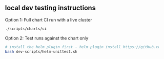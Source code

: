 
## local dev testing instructions

Option 1: Full chart CI run with a live cluster

```bash
./scripts/charts/ci 
```

Option 2: Test runs against the chart only 

```bash
# install the helm plugin first - helm plugin install https://github.com/helm-unittest/helm-unittest.git
bash dev-scripts/helm-unittest.sh
```

